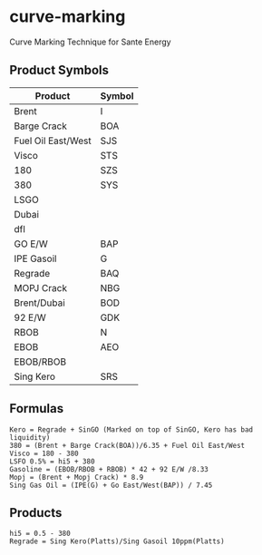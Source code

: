 # curve-marking

Curve Marking Technique for Sante Energy

## Product Symbols

| Product            | Symbol |
| ------------------ | ------ |
| Brent              | I      |
| Barge Crack        | BOA    |
| Fuel Oil East/West | SJS    |
| Visco              | STS    |
| 180                | SZS    |
| 380                | SYS    |
| LSGO               |        |
| Dubai              |        |
| dfl                |        |
| GO E/W             | BAP    |
| IPE Gasoil         | G      |
| Regrade            | BAQ    |
| MOPJ Crack         | NBG    |
| Brent/Dubai        | BOD    |
| 92 E/W             | GDK    |
| RBOB               | N      |
| EBOB               | AEO    |
| EBOB/RBOB          |        |
| Sing Kero          | SRS    |

## Formulas

```
Kero = Regrade + SinGO (Marked on top of SinGO, Kero has bad liquidity)
380 = (Brent + Barge Crack(BOA))/6.35 + Fuel Oil East/West
Visco = 180 - 380
LSFO 0.5% = hi5 + 380
Gasoline = (EBOB/RBOB + RBOB) * 42 + 92 E/W /8.33
Mopj = (Brent + Mopj Crack) * 8.9
Sing Gas Oil = (IPE(G) + Go East/West(BAP)) / 7.45
```

## Products

```
hi5 = 0.5 - 380
Regrade = Sing Kero(Platts)/Sing Gasoil 10ppm(Platts)
```
